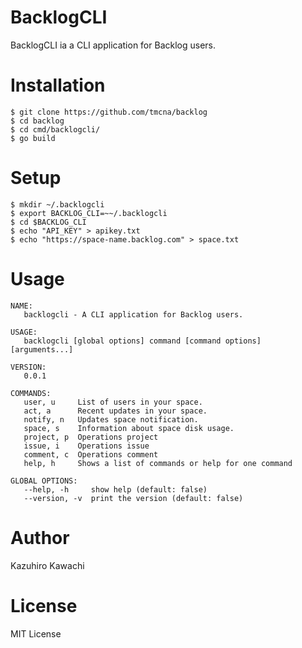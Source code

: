 # BacklogCLI

BacklogCLI ia a CLI application for Backlog users.

# Installation
  
```
$ git clone https://github.com/tmcna/backlog
$ cd backlog 
$ cd cmd/backlogcli/
$ go build

```

# Setup

```
$ mkdir ~/.backlogcli
$ export BACKLOG_CLI=~~/.backlogcli
$ cd $BACKLOG_CLI
$ echo "API_KEY" > apikey.txt
$ echo "https://space-name.backlog.com" > space.txt
```


# Usage
```
NAME:
   backlogcli - A CLI application for Backlog users.

USAGE:
   backlogcli [global options] command [command options] [arguments...]

VERSION:
   0.0.1

COMMANDS:
   user, u     List of users in your space.  
   act, a      Recent updates in your space.  
   notify, n   Updates space notification.  
   space, s    Information about space disk usage.  
   project, p  Operations project  
   issue, i    Operations issue  
   comment, c  Operations comment  
   help, h     Shows a list of commands or help for one command  

GLOBAL OPTIONS:
   --help, -h     show help (default: false)  
   --version, -v  print the version (default: false)  
```

# Author
Kazuhiro Kawachi

# License
MIT License
